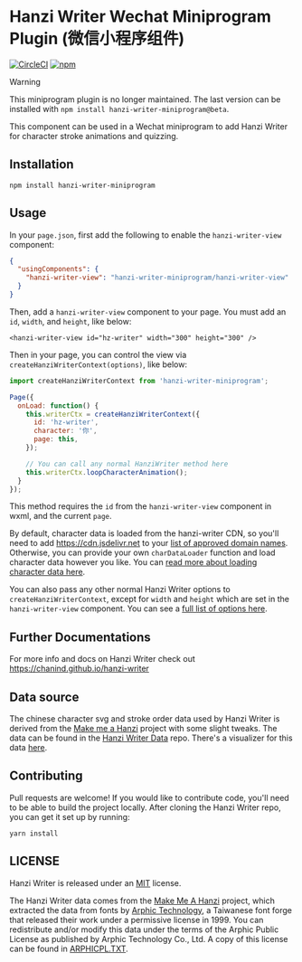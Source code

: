 # Hanzi Writer Wechat Miniprogram Plugin (微信小程序组件)


[![CircleCI](https://img.shields.io/circleci/project/github/chanind/hanzi-writer-miniprogram/master.svg)](https://circleci.com/gh/chanind/hanzi-writer-miniprogram/tree/master)
[![npm](https://img.shields.io/npm/v/hanzi-writer-miniprogram.svg)](https://www.npmjs.com/package/hanzi-writer-miniprogram)


> [!WARNING]
> This miniprogram plugin is no longer maintained. The last version can be installed with `npm install hanzi-writer-miniprogram@beta`.


This component can be used in a Wechat miniprogram to add Hanzi Writer for character stroke animations and quizzing.

## Installation

```
npm install hanzi-writer-miniprogram
```

## Usage

In your `page.json`, first add the following to enable the `hanzi-writer-view` component:

```json
{
  "usingComponents": {
    "hanzi-writer-view": "hanzi-writer-miniprogram/hanzi-writer-view"
  }
}
```

Then, add a `hanzi-writer-view` component to your page. You must add an `id`, `width`, and `height`, like below:
```
<hanzi-writer-view id="hz-writer" width="300" height="300" />
```

Then in your page, you can control the view via `createHanziWriterContext(options)`, like below:

```javascript
import createHanziWriterContext from 'hanzi-writer-miniprogram';

Page({
  onLoad: function() {
    this.writerCtx = createHanziWriterContext({
      id: 'hz-writer',
      character: '你',
      page: this,
    });

    // You can call any normal HanziWriter method here
    this.writerCtx.loopCharacterAnimation();
  }
});
```

This method requires the `id` from the `hanzi-writer-view` component in wxml, and the current `page`.

By default, character data is loaded from the hanzi-writer CDN, so you'll need to add https://cdn.jsdelivr.net to your [list of approved domain names](https://developers.weixin.qq.com/miniprogram/dev/framework/ability/network.html). Otherwise, you can provide your own `charDataLoader` function and load character data however you like. You can [read more about loading character data here](https://chanind.github.io/hanzi-writer/docs.html#loading-character-data-link).

You can also pass any other normal Hanzi Writer options to `createHanziWriterContext`, except for `width` and `height` which are set in the `hanzi-writer-view` component. You can see a [full list of options here](https://chanind.github.io/hanzi-writer/docs.html#api-link).

## Further Documentations

For more info and docs on Hanzi Writer check out https://chanind.github.io/hanzi-writer

## Data source

The chinese character svg and stroke order data used by Hanzi Writer is derived from the [Make me a Hanzi](https://github.com/skishore/makemeahanzi) project with some slight tweaks. The data can be found in the [Hanzi Writer Data](https://github.com/chanind/hanzi-writer-data) repo. There's a visualizer for this data [here](https://chanind.github.io/hanzi-writer-data).

## Contributing

Pull requests are welcome! If you would like to contribute code, you'll need to be able to build the project locally. After cloning the Hanzi Writer repo, you can get it set up by running:

```
yarn install
```

## LICENSE

Hanzi Writer is released under an [MIT](https://raw.githubusercontent.com/chanind/hanzi-writer/master/LICENSE) license.

The Hanzi Writer data comes from the [Make Me A Hanzi](https://github.com/skishore/makemeahanzi) project, which extracted the data from fonts by [Arphic Technology](http://www.arphic.com/), a Taiwanese font forge that released their work under a permissive license in 1999. You can redistribute and/or modify this data under the terms of the Arphic Public License as published by Arphic Technology Co., Ltd. A copy of this license can be found in [ARPHICPL.TXT](https://raw.githubusercontent.com/chanind/hanzi-writer-data/master/ARPHICPL.TXT).
